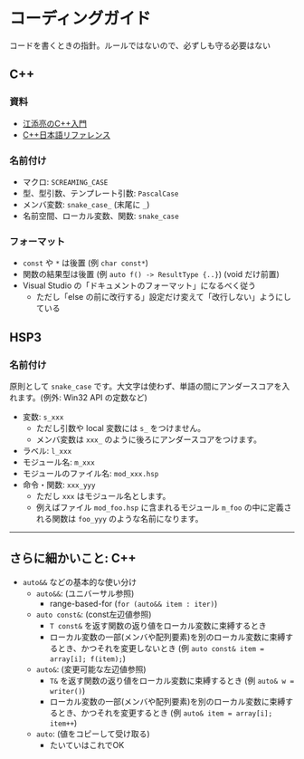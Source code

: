 # コーディングガイド

コードを書くときの指針。ルールではないので、必ずしも守る必要はない

## C++

### 資料

- [江添亮のC++入門](https://ezoeryou.github.io/cpp-intro/)
- [C++日本語リファレンス](https://cpprefjp.github.io/)

### 名前付け

- マクロ: `SCREAMING_CASE`
- 型、型引数、テンプレート引数: `PascalCase`
- メンバ変数: `snake_case_` (末尾に `_`)
- 名前空間、ローカル変数、関数: `snake_case`

### フォーマット

- `const` や `*` は後置 (例 `char const*`)
- 関数の結果型は後置 (例 `auto f() -> ResultType {..}`) (void だけ前置)
- Visual Studio の「ドキュメントのフォーマット」になるべく従う
    - ただし「else の前に改行する」設定だけ変えて「改行しない」ようにしている

## HSP3

### 名前付け

原則として `snake_case` です。大文字は使わず、単語の間にアンダースコアを入れます。(例外: Win32 API の定数など)

- 変数: `s_xxx`
    - ただし引数や local 変数には `s_` をつけません。
    - メンバ変数は `xxx_` のように後ろにアンダースコアをつけます。
- ラベル: `l_xxx`
- モジュール名: `m_xxx`
- モジュールのファイル名: `mod_xxx.hsp`
- 命令・関数: `xxx_yyy`
    - ただし `xxx` はモジュール名とします。
    - 例えばファイル `mod_foo.hsp` に含まれるモジュール `m_foo` の中に定義される関数は `foo_yyy` のような名前になります。

---

## さらに細かいこと: C++

- `auto&&` などの基本的な使い分け
    - `auto&&`: (ユニバーサル参照)
        - range-based-for (`for (auto&& item : iter)`)
    - `auto const&`: (const左辺値参照)
        - `T const&` を返す関数の返り値をローカル変数に束縛するとき
        - ローカル変数の一部(メンバや配列要素)を別のローカル変数に束縛するとき、かつそれを変更しないとき (例 `auto const& item = array[i]; f(item);`)
    - `auto&`: (変更可能な左辺値参照)
        - `T&` を返す関数の返り値をローカル変数に束縛するとき (例 `auto& w = writer()`)
        - ローカル変数の一部(メンバや配列要素)を別のローカル変数に束縛するとき、かつそれを変更するとき (例 `auto& item = array[i]; item++`)
    - `auto`: (値をコピーして受け取る)
        - たいていはこれでOK
